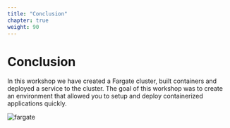 ```yaml
---
title: "Conclusion"
chapter: true
weight: 90
---
```


# Conclusion

In this workshop we have created a Fargate cluster, built containers and deployed a service to the cluster. The goal
of this workshop was to create an environment that allowed you to setup and deploy containerized applications quickly.

![fargate](/images/conclusion/fargate_works.png)
